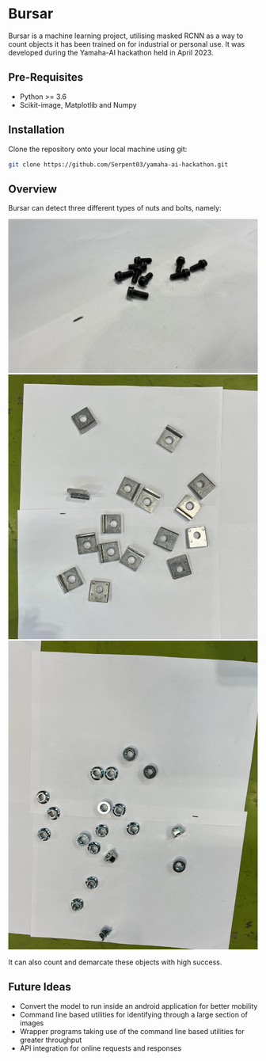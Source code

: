 # Bursar

Bursar is a machine learning project, utilising masked RCNN as a way to count objects it has been trained on for industrial or personal use. It was developed during the Yamaha-AI hackathon held in April 2023.

## Pre-Requisites
- Python >= 3.6
- Scikit-image, Matplotlib and Numpy

## Installation

Clone the repository onto your local machine using git:

```bash
git clone https://github.com/Serpent03/yamaha-ai-hackathon.git
```

## Overview

Bursar can detect three different types of nuts and bolts, namely:

![Type A](./Dataset/Images/4_jpg.rf.a6c30011f4ff3059e140c835d18363ae.jpg)
![Type B](./Dataset/Images/12_jpg.rf.53ba0b8b3f2936c8e7baefe28363efa0.jpg)
![Type C](./Dataset/Images/24_jpg.rf.0b03f12eadd738b4ac3c89ba6d968610.jpg)

It can also count and demarcate these objects with high success.

## Future Ideas

- Convert the model to run inside an android application for better mobility
- Command line based utilities for identifying through a large section of images
- Wrapper programs taking use of the command line based utilities for greater throughput
- API integration for online requests and responses 
